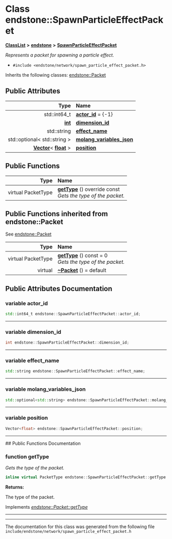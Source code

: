 

# Class endstone::SpawnParticleEffectPacket



[**ClassList**](annotated.md) **>** [**endstone**](namespaceendstone.md) **>** [**SpawnParticleEffectPacket**](classendstone_1_1SpawnParticleEffectPacket.md)



_Represents a packet for spawning a particle effect._ 

* `#include <endstone/network/spawn_particle_effect_packet.h>`



Inherits the following classes: [endstone::Packet](classendstone_1_1Packet.md)






















## Public Attributes

| Type | Name |
| ---: | :--- |
|  std::int64\_t | [**actor\_id**](#variable-actor_id)   = {-1}<br> |
|  [**int**](classendstone_1_1Vector.md) | [**dimension\_id**](#variable-dimension_id)  <br> |
|  std::string | [**effect\_name**](#variable-effect_name)  <br> |
|  std::optional&lt; std::string &gt; | [**molang\_variables\_json**](#variable-molang_variables_json)  <br> |
|  [**Vector**](classendstone_1_1Vector.md)&lt; [**float**](classendstone_1_1Vector.md) &gt; | [**position**](#variable-position)  <br> |
































## Public Functions

| Type | Name |
| ---: | :--- |
| virtual PacketType | [**getType**](#function-gettype) () override const<br>_Gets the type of the packet._  |


## Public Functions inherited from endstone::Packet

See [endstone::Packet](classendstone_1_1Packet.md)

| Type | Name |
| ---: | :--- |
| virtual PacketType | [**getType**](classendstone_1_1Packet.md#function-gettype) () const = 0<br>_Gets the type of the packet._  |
| virtual  | [**~Packet**](classendstone_1_1Packet.md#function-packet) () = default<br> |






















































## Public Attributes Documentation




### variable actor\_id 

```C++
std::int64_t endstone::SpawnParticleEffectPacket::actor_id;
```




<hr>



### variable dimension\_id 

```C++
int endstone::SpawnParticleEffectPacket::dimension_id;
```




<hr>



### variable effect\_name 

```C++
std::string endstone::SpawnParticleEffectPacket::effect_name;
```




<hr>



### variable molang\_variables\_json 

```C++
std::optional<std::string> endstone::SpawnParticleEffectPacket::molang_variables_json;
```




<hr>



### variable position 

```C++
Vector<float> endstone::SpawnParticleEffectPacket::position;
```




<hr>
## Public Functions Documentation




### function getType 

_Gets the type of the packet._ 
```C++
inline virtual PacketType endstone::SpawnParticleEffectPacket::getType () override const
```





**Returns:**

The type of the packet. 





        
Implements [*endstone::Packet::getType*](classendstone_1_1Packet.md#function-gettype)


<hr>

------------------------------
The documentation for this class was generated from the following file `include/endstone/network/spawn_particle_effect_packet.h`

